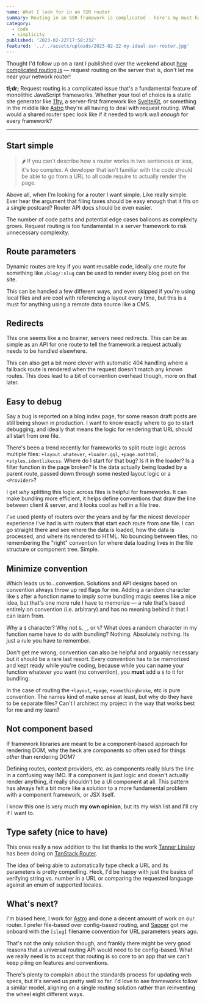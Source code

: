 ```yaml
---
name: What I look for in an SSR router
summary: Routing in an SSR framework is complicated - here's my must-have list for a request routing API.
category:
  - code
  - simplicity
published: '2023-02-22T17:58:23Z'
featured: '../../assets/uploads/2023-02-22-my-ideal-ssr-router.jpg'
---
```


Thought I'd follow up on a rant I published over the weekend about [how complicated routing is](https://tonysull.co/articles/routing-is-complicated/) — request routing on the server that is, don't let me near your network router!

**tl;dr;** Request routing is a complicated issue that's a fundamental feature of monolithic JavaScript frameworks. Whether your tool of choice is a static site generator like [11ty](https://11ty.dev), a server-first framework like [SvelteKit](https://kit.svelte.dev), or something in the middle like [Astro](https://astro.build) they're all having to deal with request routing. What would a shared router spec look like if it needed to work _well enough_ for every framework?

---

## Start simple

> 🌶️ If you can't describe how a router works in two sentences or less, it's too complex. A developer that isn't familiar with the code should be able to go from a URL to all code require to actually render the page.

Above all, when I'm looking for a router I want simple. Like really simple. Ever hear the argument that filing taxes should be easy enough that it fits on a single postcard? Router API docs should be even easier.

The number of code paths and potential edge cases balloons as complexity grows. Request routing is too fundamental in a server framework to risk unnecessary complexity.

## Route parameters

Dynamic routes are key if you want reusable code, ideally one route for something like `/blog/:slug` can be used to render every blog post on the site.

This can be handled a few different ways, and even skipped if you're using local files and are cool with referencing a layout every time, but this is a must for anything using a remote data source like a CMS.

## Redirects

This one seems like a no brainer, servers need redirects. This can be as simple as an API for one route to tell the framework a request actually needs to be handled elsewhere.

This can also get a bit more clever with automatic 404 handling where a fallback route is rendered when the request doesn't match any known routes. This does lead to a bit of convention overhead though, more on that later.

## Easy to debug

Say a bug is reported on a blog index page, for some reason draft posts are still being shown in production. I want to know exactly where to go to start debugging, and ideally that means the logic for rendering that URL should all start from one file.

There's been a trend recently for frameworks to split route logic across multiple files: `+layout.whatever`, `+loader.gql`, `+page.nothtml`, `+styles.idontlikecss`. Where do I start for that bug? Is it in the loader? Is a filter function in the page broken? Is the data actually being loaded by a parent route, passed down through some nested layout logic or a `<Provider>`?

I get _why_ splitting this logic across files is helpful for frameworks. It can make bundling more efficient, it helps define conventions that draw the line between client & server, and it looks cool as hell in a file tree.

I've used plenty of routers over the years and by far the nicest developer experience I've had is with routers that start each route from one file. I can go straight there and see where the data is loaded, how the data is processed, and where its rendered to HTML. No bouncing between files, no remembering the "right" convention for where data loading lives in the file structure or component tree. Simple.

## Minimize convention

Which leads us to...convention. Solutions and API designs based on convention always throw up red flags for me. Adding a random character like `$` after a function name to imply some bundling magic seems like a nice idea, but that's one more rule I have to memorize — a rule that's based entirely on convention (i.e. arbitrary) and has no meaning behind it that I can learn from.

Why a `$` character? Why not `&`, `_`, or `%`? What does a random character in my function name have to do with bundling? Nothing. Absolutely nothing. Its just a rule you have to remember.

Don't get me wrong, convention can also be helpful and arguably necessary but it should be a rare last resort. Every convention has to be memorized and kept ready while you're coding, because while you can name your function whatever you want (no convention), you **must** add a `$` to it for bundling.

In the case of routing the `+layout`, `+page`, `+somethingbroke`, etc is pure convention. The names kind of make sense at least, but why do they have to be separate files? Can't I architect my project in the way that works best for me and my team?

## Not component based

If framework libraries are meant to be a component-based approach for rendering DOM, why the heck are components so often used for things _other_ than rendering DOM?

Defining routes, context providers, etc. as components really blurs the line in a confusing way IMO. If a component is just logic and doesn't actually render anything, it really shouldn't be a UI component at all. This pattern has always felt a bit more like a solution to a more fundamental problem with a component framework, or JSX itself.

I know this one is very much **my own opinion**, but its my wish list and I'll cry if I want to.

## Type safety (nice to have)

This ones really a new addition to the list thanks to the work [Tanner Linsley](https://twitter.com/tannerlinsley) has been doing on [TanStack Router](https://tanstack.com/router).

The idea of being able to automatically type check a URL and its parameters is pretty compelling. Heck, I'd be happy with just the basics of verifying string vs. number in a URL or comparing the requested language against an enum of supported locales.

## What's next?

I'm biased here, I work for [Astro](https://astro.build) and done a decent amount of work on our router. I prefer file-based over config-based routing, and [Sapper](https://sapper.svelte.dev) got me onboard with the `[slug]` filename convention for URL parameters years ago.

That's not the only solution though, and frankly there might be very good reasons that a universal routing API would need to be config-based. What we really need is to accept that routing is so core to an app that we can't keep piling on features and conventions.

There's plenty to complain about the standards process for updating web specs, but it's served us pretty well so far. I'd love to see frameworks follow a similar model, aligning on a single routing solution rather than reinventing the wheel eight different ways.
